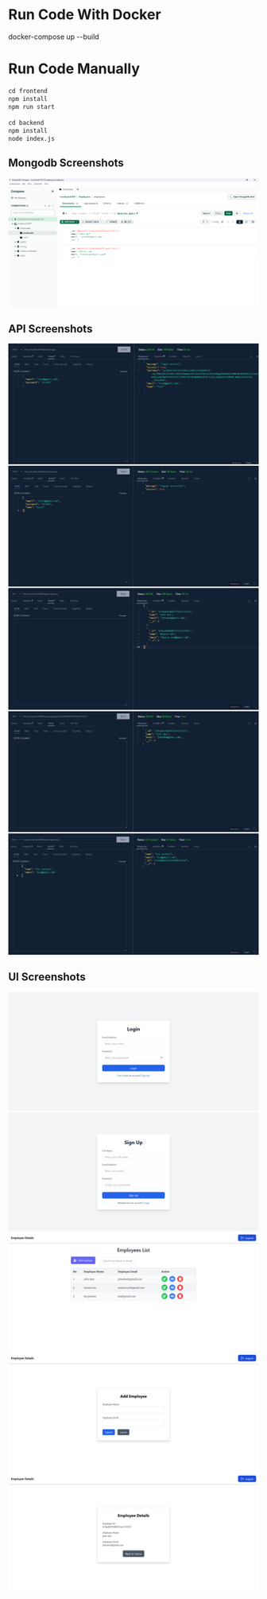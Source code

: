 # Run Code With Docker
docker-compose up --build

# Run Code Manually
```
cd frontend
npm install
npm run start

cd backend
npm install
node index.js 
```


## Mongodb Screenshots
![alt text](./screenshots/mongodb.png)

## API Screenshots
![alt text](./screenshots/api-testing1.png)
![alt text](./screenshots/api-testing2.png)
![alt text](./screenshots/api-testing3.png)
![alt text](./screenshots/api-testing4.png)
![alt text](./screenshots/api-testing5.png)


## UI Screenshots
![alt text](./screenshots/ui-1.png)
![alt text](./screenshots/ui-2.png)
![alt text](./screenshots/ui-3.png)
![alt text](./screenshots/ui-4.png)
![alt text](./screenshots/ui-5.png)

